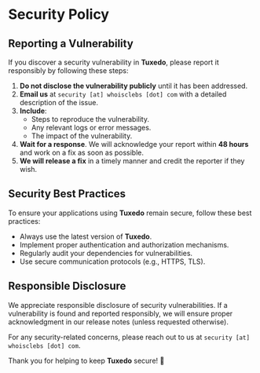 # Security Policy

## Reporting a Vulnerability

If you discover a security vulnerability in **Tuxedo**, please report it responsibly by following these steps:

1. **Do not disclose the vulnerability publicly** until it has been addressed.
2. **Email us** at `security [at] whoisclebs [dot] com` with a detailed description of the issue.
3. **Include**:
   - Steps to reproduce the vulnerability.
   - Any relevant logs or error messages.
   - The impact of the vulnerability.
4. **Wait for a response**. We will acknowledge your report within **48 hours** and work on a fix as soon as possible.
5. **We will release a fix** in a timely manner and credit the reporter if they wish.

## Security Best Practices
To ensure your applications using **Tuxedo** remain secure, follow these best practices:
- Always use the latest version of **Tuxedo**.
- Implement proper authentication and authorization mechanisms.
- Regularly audit your dependencies for vulnerabilities.
- Use secure communication protocols (e.g., HTTPS, TLS).

## Responsible Disclosure
We appreciate responsible disclosure of security vulnerabilities. If a vulnerability is found and reported responsibly, we will ensure proper acknowledgment in our release notes (unless requested otherwise).

For any security-related concerns, please reach out to us at `security [at] whoisclebs [dot] com`.

Thank you for helping to keep **Tuxedo** secure! 🚀
